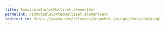 ```yaml
---
title: ImmutableSortedMultiset.elementSet
permalink: /ImmutableSortedMultiset.elementSet/
redirect_to: https://guava.dev/releases/snapshot-jre/api/docs/com/google/common/collect/ImmutableSortedMultiset.html#elementSet--
---
```

